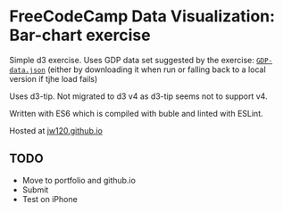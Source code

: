 # FreeCodeCamp Data Visualization: Bar-chart exercise

Simple d3 exercise. Uses GDP data set suggested by the exercise:
[`GDP-data.json`](https://raw.githubusercontent.com/FreeCodeCamp/ProjectReferenceData/master/GDP-data.json)
(either by downloading it when run or falling back to a local version if tjhe load fails)

Uses d3-tip. Not migrated to d3 v4 as d3-tip seems not to support v4.

Written with ES6 which is compiled with buble and linted with ESLint.

Hosted at [jw120.github.io](https://jw120.github.io)

## TODO

* Move to portfolio and github.io
* Submit
* Test on iPhone
